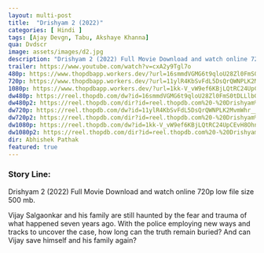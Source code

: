```yaml
---
layout: multi-post
title:  "Drishyam 2 (2022)"
categories: [ Hindi ]
tags: [Ajay Devgn, Tabu, Akshaye Khanna]
qua: Dvdscr
image: assets/images/d2.jpg
description: "Drishyam 2 (2022) Full Movie Download and watch online 720p low file size 500 mb."
trailer: https://www.youtube.com/watch?v=cxA2y9Tgl7o
480p: https://www.thopdbapp.workers.dev/?url=16smmdVGMG6t9qloU28Zl0FmS0tDLLlbG
720p: https://www.thopdbapp.workers.dev/?url=11ylR4KbSvFdL5DsQrQWNPLK2MvmWhr__
1080p: https://www.thopdbapp.workers.dev/?url=1kk-V_vW9ef6KBjLQtRC24UpCEvH8OhnR
dw480p: https://reel.thopdb.com/dw?id=16smmdVGMG6t9qloU28Zl0FmS0tDLLlbG
dw480p2: https://reel.thopdb.com/dir?id=reel.thopdb.com%20-%20Drishyam%202%20(2022)%20Hindi%20Full%20Movie%20S-Print%20480p.mkv
dw720p: https://reel.thopdb.com/dw?id=11ylR4KbSvFdL5DsQrQWNPLK2MvmWhr__
dw720p2: https://reel.thopdb.com/dir?id=reel.thopdb.com%20-%20Drishyam%202%20(2022)%20Hindi%20Full%20Movie%20S-Print%20720p%20HEVC.mkv
dw1080p: https://reel.thopdb.com/dw?id=1kk-V_vW9ef6KBjLQtRC24UpCEvH8OhnR
dw1080p2: https://reel.thopdb.com/dir?id=reel.thopdb.com%20-%20Drishyam%202%20(2022)%20Hindi%20Full%20Movie%20PreDVD%201080p.mkv
dir: Abhishek Pathak
featured: true
---
```


### Story Line:
Drishyam 2  (2022) Full Movie Download and watch online 720p low file size 500 mb.

Vijay Salgaonkar and his family are still haunted by the fear and trauma of what happened seven years ago. With the police employing new ways and tracks to uncover the case, how long can the truth remain buried? And can Vijay save himself and his family again?